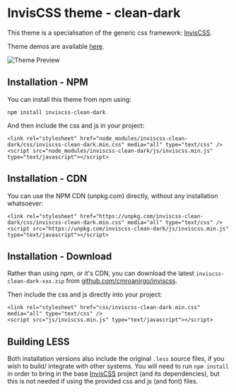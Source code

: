 # InvisCSS theme - clean-dark

This theme is a specialisation of the generic css framework: [InvisCSS](https://github.com/cmroanirgo/inviscss).

Theme demos are available [here](https://cmroanirgo.github.io/inviscss/demo/themes.html).

![Theme Preview](https://cmroanirgo.github.io/inviscss/demo/images/clean-dark-preview.png)


## Installation - NPM

You can install this theme from npm using:

```
npm install inviscss-clean-dark
```

And then include the css and js in your project:

```
<link rel="stylesheet" href="node_modules/inviscss-clean-dark/css/inviscss-clean-dark.min.css" media="all" type="text/css" />
<script src="node_modules/inviscss-clean-dark/js/inviscss.min.js" type="text/javascript"></script>
```

## Installation - CDN

You can use the NPM CDN (unpkg.com) directly, without any installation whatsoever:

```
<link rel="stylesheet" href="https://unpkg.com/inviscss-clean-dark/css/inviscss-clean-dark.min.css" media="all" type="text/css" />
<script src="https://unpkg.com/inviscss-clean-dark/js/inviscss.min.js" type="text/javascript"></script>
```


## Installation - Download

<p>Rather than using npm, or it's CDN, you can download the latest <code>inviscss-clean-dark-xxx.zip</code> from <a href="https://github.com/cmroanirgo/inviscss/releases/latest"><i class="fa fa-github"></i>github.com/cmroanirgo/inviscss</a>.</p>

Then include the css and js directly into your project:

```
<link rel="stylesheet" href="css/inviscss-clean-dark.min.css" media="all" type="text/css" />
<script src="js/inviscss.min.js" type="text/javascript"></script>
```

## Building LESS

Both installation versions also include the original <code>.less</code> source files, if you wish to build/ integrate with other systems. You will need to run `npm install` in order to bring in the base [InvisCSS](https://www.npmjs.com/package/inviscss) project (and its dependencies), but this is not needed if using the provided css and js (and font) files.


